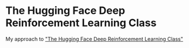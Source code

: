 # The Hugging Face Deep Reinforcement Learning Class

My approach to ["The Hugging Face Deep Reinforcement Learning Class"](https://github.com/huggingface/deep-rl-class)
